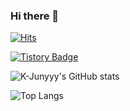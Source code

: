 ### Hi there 👋

[![Hits](https://hits.seeyoufarm.com/api/count/incr/badge.svg?url=https%3A%2F%2Fgithub.com%2FLiky98&count_bg=%2379C83D&title_bg=%23555555&icon=&icon_color=%23E7E7E7&title=hits&edge_flat=false)](https://hits.seeyoufarm.com)


[![Tistory Badge](https://img.shields.io/badge/For%20Better%20Days-555263?style=flat&logoColor=white)]("https://forbetterdays.tistory.com/)


![K-Junyyy's GitHub stats](https://github-readme-stats.vercel.app/api?username=Liky98&show_icons=true&theme=dracula)


![Top Langs](https://github-readme-stats.vercel.app/api/top-langs/?username=Liky98&layout=compact&theme=dracula)


<!--
**Liky98/Liky98** is a ✨ _special_ ✨ repository because its `README.md` (this file) appears on your GitHub profile.




Here are some ideas to get you started:

- 🔭 I’m currently working on ...
- 🌱 I’m currently learning ...
- 👯 I’m looking to collaborate on ...
- 🤔 I’m looking for help with ...
- 💬 Ask me about ...
- 📫 How to reach me: ...
- 😄 Pronouns: ...
- ⚡ Fun fact: ...
-->
